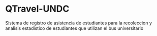 # QTravel-UNDC
Sistema de registro de asistencia de estudiantes para la recoleccion y analisis estadistico de estudiantes que utilizan el bus universitario
